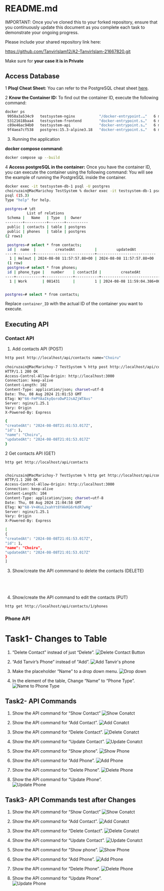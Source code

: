 # README.md

IMPORTANT: Once you've cloned this to your forked repository, ensure that you continuously update this document as you complete each task to demonstrate your ongoing progress.

Please include your shared repository link here:

 https://github.com/TanvirIslam12/A2-TanvirIslam-21667820.git


Make sure for **your case it is in Private**
## Access Database
1 **Plsql Cheat Sheet:**
You can refer to the PostgreSQL cheat sheet [here](https://www.postgresqltutorial.com/postgresql-cheat-sheet/).

2 **Know the Container ID:**
To find out the container ID, execute the following command:
   ```bash
   docker ps
    9958a3a534c9   testsystem-nginx           "/docker-entrypoint.…"   6 minutes ago   Up 6 minutes   0.0.0.0:80->80/tcp   testsystem-nginx-1
    53121618baa4   testsystem-frontend        "docker-entrypoint.s…"   6 minutes ago   Up 6 minutes   3000/tcp             testsystem-frontend-1
    c89e46ac94b0   testsystem-api             "docker-entrypoint.s…"   6 minutes ago   Up 6 minutes   5000/tcp             testsystem-api-1
    9f4aea7cf538   postgres:15.3-alpine3.18   "docker-entrypoint.s…"   6 minutes ago   Up 6 minutes   5432/tcp             testsystem-db-1
   ```
3. Running the application

**docker compose command:**
   ```bash
   docker compose up --build
   ```

4 **Access postgreSQL in the container:**
Once you have the container ID, you can execute the container using the following command:
You will see the example of running the PostgreSQL inside the container.
   ```bash
   docker exec -it testsystem-db-1 psql -U postgres
   choiruzain@MacMarichoy TestSystem % docker exec -it testsystem-db-1 psql -U postgres                                       
   psql (15.3)
   Type "help" for help.
   
   postgres=# \dt
             List of relations
    Schema |   Name   | Type  |  Owner   
   --------+----------+-------+----------
    public | contacts | table | postgres
    public | phones   | table | postgres
   (2 rows)
  
    postgres=# select * from contacts;
    id |  name  |         createdAt         |         updatedAt         
   ----+--------+---------------------------+---------------------------
     1 | Helmut | 2024-08-08 11:57:57.88+00 | 2024-08-08 11:57:57.88+00
    (1 row)
    postgres=# select * from phones;
    id | phone_type |   number    | contactId |         createdAt          |         updatedAt          
   ----+------------+-------------+-----------+----------------------------+----------------------------
     1 | Work       | 081431      |         1 | 2024-08-08 11:59:04.386+00 | 2024-08-08 11:59:04.386+00


postgres=# select * from contacts;
   ```
Replace `container_ID` with the actual ID of the container you want to execute.

## Executing API

### Contact API


1. Add contacts API  (POST)
```bash
http post http://localhost/api/contacts name="Choiru"
        
choiruzain@MacMarichoy-7 TestSystem % http post http://localhost/api/contacts name="Choiru"
HTTP/1.1 200 OK
Access-Control-Allow-Origin: http://localhost:3000
Connection: keep-alive
Content-Length: 102
Content-Type: application/json; charset=utf-8
Date: Thu, 08 Aug 2024 21:01:53 GMT
ETag: W/"66-FmPYAaIkyQoroDwP2JsAZjWTAxs"
Server: nginx/1.25.1
Vary: Origin
X-Powered-By: Express

{
"createdAt": "2024-08-08T21:01:53.017Z",
"id": 1,
"name": "Choiru",
"updatedAt": "2024-08-08T21:01:53.017Z"
}

```
2 Get contacts API  (GET)

```bash
http get http://localhost/api/contacts


choiruzain@MacMarichoy-7 TestSystem % http get http://localhost/api/contacts
HTTP/1.1 200 OK
Access-Control-Allow-Origin: http://localhost:3000
Connection: keep-alive
Content-Length: 104
Content-Type: application/json; charset=utf-8
Date: Thu, 08 Aug 2024 21:04:58 GMT
ETag: W/"68-V+4KuL2xahYt8YAkKG6rKdR7wHg"
Server: nginx/1.25.1
Vary: Origin
X-Powered-By: Express

[
{
"createdAt": "2024-08-08T21:01:53.017Z",
"id": 1,
"name": "Choiru",
"updatedAt": "2024-08-08T21:01:53.017Z"
}
]


```
3. Show/create the API commmand to delete the contacts (DELETE)

```bash





```

4. Show/create the API command to edit the contacts (PUT)
```
http get http://localhost/api/contacts/1/phones

```

### Phone API
# Task1- Changes to Table
1) “Delete Contact” instead of just “Delete”.
![Delete Contact Button](./Screenshots/picture1_ts1.png "Delete to Delete Contact")


2) “Add Tanvir’s Phone” instead of "Add”.
![Add Tanvir's phone](./Screenshots/picture2_ts1.png "Add to Add Tanvir's phone")

3) Make the placeholder “Name” to a drop down menu.
![Drop down](./Screenshots/picture3_ts1.png "placeholder=Name to Drop down")

4) In the <tr> element of the table, Change “Name” to “Phone Type”.
![Name to Phone Type](./Screenshots/picture4_ts1.png "<tr> element from Name to Phone Type")



## Task2- API Commands
1) Show the API command for “Show Contact”
![Show Conatct](./Screenshots/picture1_ts2.png "Show Conatct output")

2) Show the API command for “Add Contact”.
![Add Conatct](./Screenshots/picture2_ts2.png "Add Conatct output")

3) Show the API command for “Delete Contact”.
![Delete Conatct](./Screenshots/picture3_ts2.png "Delete Conatct output")

4) Show the API command for “Update Contact”.
![Update Conatct](./Screenshots/picture4_ts2.png "Update Conatct output")

5) Show the API command for “Show phone”.
![Show Phone](./Screenshots/picture5_ts2.png "Show Phone output")

6) Show the API command for “Add Phone”.
![Add Phone](./Screenshots/picture6_ts2.png "Add Phone output")

7) Show the API command for “Delete Phone”.
![Delete Phone](./Screenshots/picture7_ts2.png "Delete Phone output")

8) Show the API command for “Update Phone”.\
![Update Phone](./Screenshots/picture8_ts2.png "Update Phone output")



## Task3- API Commands test after Changes
1) Show the API command for “Show Contact”
![Show Conatct](./Screenshots/picture1_ts3.png "Show Conatct output")

2) Show the API command for “Add Contact”.
![Add Conatct](./Screenshots/picture2_ts3.png "Add Conatct output")

3) Show the API command for “Delete Contact”.
![Delete Conatct](./Screenshots/picture3_ts3.png "Delete Conatct output")

4) Show the API command for “Update Contact”.
![Update Conatct](./Screenshots/picture4_ts3.png "Update Conatct output")

5) Show the API command for “Show phone”.
![Show Phone](./Screenshots/picture5_ts3.png "Show Phone output")

6) Show the API command for “Add Phone”.
![Add Phone](./Screenshots/picture6_ts3.png "Add Phone output")

7) Show the API command for “Delete Phone”.
![Delete Phone](./Screenshots/picture7_ts3.png "Delete Phone output")

8) Show the API command for “Update Phone”.\
![Update Phone](./Screenshots/picture8_ts3.png "Update Phone output")